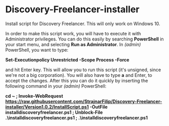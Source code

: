 # Discovery-Freelancer-installer
Install script for Discovery Freelancer. This will only work on Windows 10.

In order to make this script work, you will have to execute it with Administrator privileges. You can do this easily by searching **PowerShell** in your start menu, and selecting **Run as Administrator**. In *(admin)* PowerShell, you want to type:

**Set-Executionpolicy Unrestricted -Scope Process -Force**

and hit Enter key. This will allow you to run this script (it's unsigned, since we're not a big corporation). You will also have to type **a** and Enter, to accept the changes. After this you can do it quickly by inserting the following command in your *(admin)* PowerShell:

**cd ~ ; Invoke-WebRequest https://raw.githubusercontent.com/StrajnarFilip/Discovery-Freelancer-installer/Version1.0.2/InstallScript.ps1 -OutFile installdiscoveryfreelancer.ps1 ; Unblock-File .\\installdiscoveryfreelancer.ps1 ; .\installdiscoveryfreelancer.ps1**
